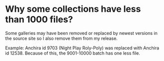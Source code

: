 # Why some collections have less than 1000 files?

Some galleries may have been removed or replaced by newest versions in the source site so I also remove them from my release.

Example: Anchira id 9703 (Night Play Roly-Poly) was replaced with Anchira id 12538. Because of this, the 9001-10000 batch has one less file.
